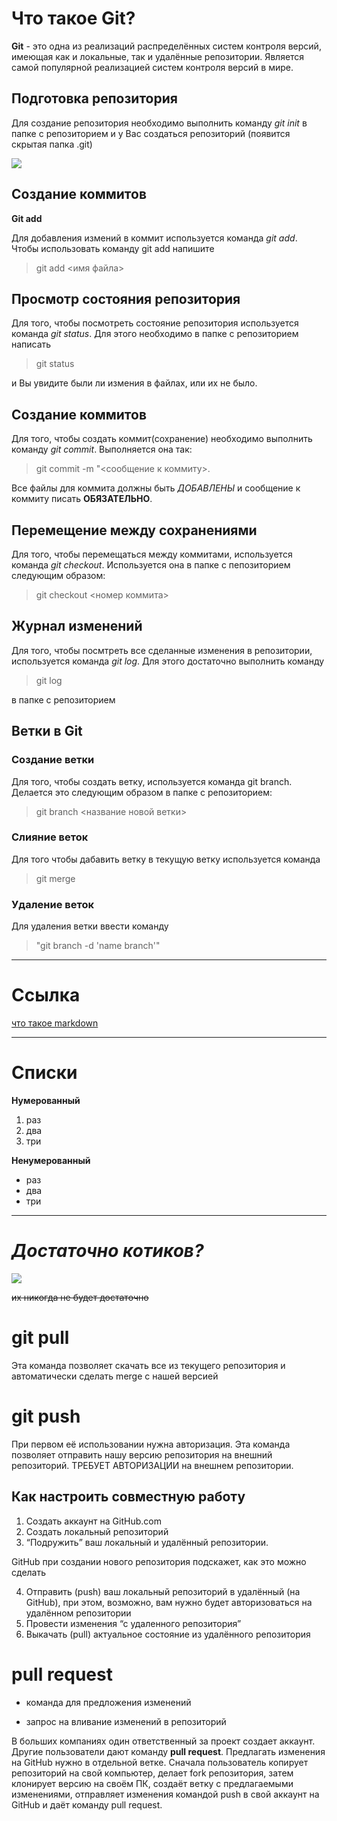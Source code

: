 # **Что такое Git**?

**Git** - это одна из реализаций распределённых систем контроля версий, имеющая как и локальные, так и удалённые репозитории. Является самой популярной реализацией систем контроля версий в мире.

## Подготовка репозитория

Для создание репозитория необходимо выполнить команду *git init*  в папке с репозиторием и у Вас создаться репозиторий (появится скрытая папка .git)

![](https://klike.net/uploads/posts/2019-02/1550557980_1.jpg)

## Создание коммитов

**Git add**

Для добавления измений в коммит используется команда *git add*. Чтобы использовать команду git add напишите 
>git add <имя файла>

## Просмотр состояния репозитория

Для того, чтобы посмотреть состояние репозитория используется команда *git status*. Для этого необходимо в папке с репозиторием написать
 >git status 
 
 и Вы увидите были ли измения в файлах, или их не было.

## Создание коммитов
Для того, чтобы создать коммит(сохранение) необходимо выполнить команду *git commit*. Выполняется она так: 
>git commit -m "<сообщение к коммиту>. 

Все файлы для коммита должны быть *ДОБАВЛЕНЫ* и сообщение к коммиту писать **ОБЯЗАТЕЛЬНО**.

## Перемещение между сохранениями

Для того, чтобы перемещаться между коммитами, используется команда *git checkout*. Используется она в папке с пепозиторием следующим образом:
> git checkout <номер коммита>

## Журнал изменений
Для того, чтобы посмтреть все сделанные изменения в репозитории, используется команда *git log*. Для этого достаточно выполнить команду
> git log 

в папке с репозиторием

## Ветки в Git

### **Создание ветки**

Для того, чтобы создать ветку, используется команда git branch. Делается это следующим образом в папке с репозиторием:
> git branch <название новой ветки>

### **Слияние веток**

Для того чтобы дабавить ветку в текущую ветку используется команда 
>git merge <name branch>

### **Удаление веток**
Для удаления ветки ввести команду 
>"git branch -d 'name branch'"

***

# Ссылка

[что такое markdown](https://lifehacker.ru/chto-takoe-markdown/)

***

# Списки

**Нумерованный**

1. раз
2. два
3. три

**Ненумерованный**

* раз
* два
* три 
***
# ***Достаточно котиков?***
![](https://s00.yaplakal.com/pics/pics_original/8/6/5/11700568.jpg)

~~их никогда не будет достаточно~~

# **git pull**
Эта команда позволяет скачать все из текущего репозитория и автоматически сделать merge с нашей версией

# **git push**
При первом её использовании нужна авторизация.
Эта команда позволяет отправить нашу версию репозитория на внешний репозиторий. ТРЕБУЕТ АВТОРИЗАЦИИ на внешнем репозитории.

## **Как настроить совместную работу**

1. Создать аккаунт на GitHub.com
2. Создать локальный репозиторий
3. “Подружить” ваш локальный и удалённый репозитории. 
    
GitHub при создании нового репозитория подскажет, как это можно сделать
    
4. Отправить (push) ваш локальный репозиторий в удалённый (на GitHub), при этом, возможно, вам нужно будет авторизоваться на удалённом репозитории
5. Провести изменения “с удаленного репозитория”
6. Выкачать (pull) актуальное состояние из удалённого репозитория

# **pull request**

- команда для предложения изменений 

- запрос на вливание изменений в репозиторий

В больших компаниях один ответственный за проект создает аккаунт. Другие пользователи дают команду **pull request**. Предлагать изменения на GitHub нужно в отдельной ветке. 
Сначала пользователь копирует репозиторий на свой компьютер, делает fork репозитория, затем клонирует версию на своём ПК, создаёт ветку с предлагаемыми изменениями, отправляет изменения командой push в свой аккаунт на GitHub и даёт команду pull request.

